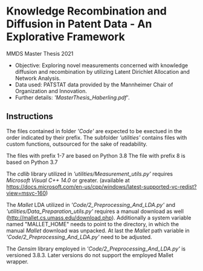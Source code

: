 # Knowledge Recombination and Diffusion in Patent Data - An Explorative Framework
MMDS Master Thesis 2021

* Objective: Exploring novel measurements concerned with knowledge diffusion and recombination by utilizing Latent Dirichlet Allocation and Network Analysis.  
* Data used: PATSTAT data provided by the Mannheimer Chair of Organization and Innovation.  
* Further details: *\'MasterThesis_Haberling.pdf\'*. 

## Instructions

The files contained in folder *\'Code\'* are expected to be exectued in the order indicated by their prefix.
The subfolder *\'utilities\'* contains files with custom functions, outsourced for the sake of readability.

The files with prefix 1-7 are based on Python 3.8
The file with prefix 8 is based on Python 3.7

The *cdlib* library utilized in *\'utilities/Measurement_utils.py\'* requires *Microsoft Visual C++ 14.0* or greater. (available at  
https://docs.microsoft.com/en-us/cpp/windows/latest-supported-vc-redist?view=msvc-160)

The *Mallet* LDA utilized in *\'Code/2_Preprocessing_And_LDA.py\'* and *\'utilities/Data_Preparation_utils.py\'* requires a manual download as well (http://mallet.cs.umass.edu/download.php). Additionally a system variable named "MALLET_HOME" needs to point to the directory, in which the manual 
*Mallet* download was unpacked. At last the *Mallet* path variable in *\'Code/2_Preprocessing_And_LDA.py\'* need to be adjusted.

The *Gensim* library employed in *\'Code/2_Preprocessing_And_LDA.py\'* is versioned 3.8.3. Later versions do not support the employed Mallet wrapper.
